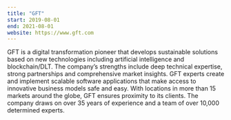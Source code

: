 ```yaml
---
title: "GFT"
start: 2019-08-01
end: 2021-08-01
website: https://www.gft.com
---
```


GFT is a digital transformation pioneer that develops sustainable solutions based on new technologies including artificial intelligence and blockchain/DLT. The company’s strengths include deep technical expertise, strong partnerships and comprehensive market insights. GFT experts create and implement scalable software applications that make access to innovative business models safe and easy. With locations in more than 15 markets around the globe, GFT ensures proximity to its clients. The company draws on over 35 years of experience and a team of over 10,000 determined experts.
